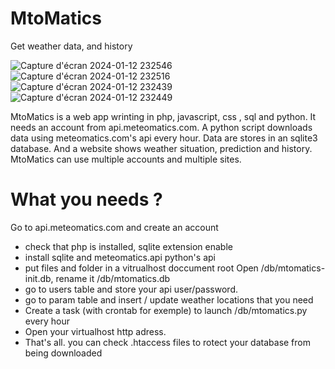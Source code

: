# MtoMatics
Get weather data, and history

![Capture d'écran 2024-01-12 232546](https://github.com/cdr60/MtoMatics/assets/104300119/7a03b3f3-8404-4d0d-9427-e645461ab4cc)
![Capture d'écran 2024-01-12 232516](https://github.com/cdr60/MtoMatics/assets/104300119/465ea6b9-b501-48e7-b608-12c6319d1f38)
![Capture d'écran 2024-01-12 232439](https://github.com/cdr60/MtoMatics/assets/104300119/f0e6fa6c-1e1c-48cc-aca1-2f3208a06407)
![Capture d'écran 2024-01-12 232449](https://github.com/cdr60/MtoMatics/assets/104300119/6629d6f4-4409-41b8-bc7f-b677a2b1ed25)

MtoMatics is a web app wrinting in php, javascript, css , sql and python.
It needs an account from api.meteomatics.com.
A python script downloads data using meteomatics.com's api every hour.
Data are stores in an sqlite3 database.
And a website shows weather situation, prediction and history.
MtoMatics can use multiple accounts and multiple sites.

# What you needs ?
Go to api.meteomatics.com and create an account
- check that php is installed, sqlite extension enable
- install sqlite and meteomatics.api python's api
- put files and folder in a vitrualhost doccument root
Open /db/mtomatics-init.db, rename it /db/mtomatics.db
- go to users table and store your api user/password.
- go to param table and insert / update weather locations that you need
- Create a task (with crontab for exemple) to launch /db/mtomatics.py every hour
- Open your virtualhost http adress.
- That's all. you can check .htaccess files to rotect your database from being downloaded


  

